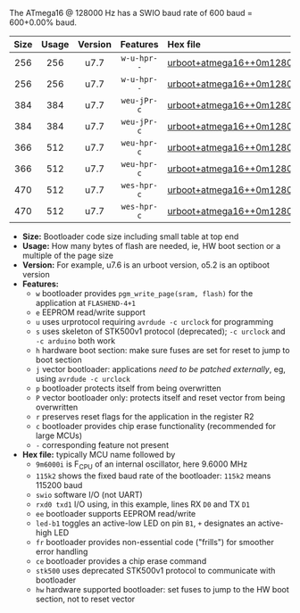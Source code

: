 The ATmega16 @ 128000 Hz has a SWIO baud rate of 600 baud = 600+0.00% baud.

|Size|Usage|Version|Features|Hex file|
|:-:|:-:|:-:|:-:|:--|
|256|256|u7.7|`w-u-hpr--`|[urboot+atmega16++0m1280i++++0k6_swio_rxd0_txd1_led+b0_hw.hex](https://raw.githubusercontent.com/stefanrueger/urboot.hex/main/cores/mightycore/atmega16/internal_oscillator/fint++0m1280_Hz/br++++0k6_bps/urboot+atmega16++0m1280i++++0k6_swio_rxd0_txd1_led+b0_hw.hex)|
|256|256|u7.7|`w-u-hpr--`|[urboot+atmega16++0m1280i++++0k6_swio_rxd0_txd1_led+b7_hw.hex](https://raw.githubusercontent.com/stefanrueger/urboot.hex/main/cores/mightycore/atmega16/internal_oscillator/fint++0m1280_Hz/br++++0k6_bps/urboot+atmega16++0m1280i++++0k6_swio_rxd0_txd1_led+b7_hw.hex)|
|384|384|u7.7|`weu-jPr-c`|[urboot+atmega16++0m1280i++++0k6_swio_rxd0_txd1_ee_led+b0_fr_ce.hex](https://raw.githubusercontent.com/stefanrueger/urboot.hex/main/cores/mightycore/atmega16/internal_oscillator/fint++0m1280_Hz/br++++0k6_bps/urboot+atmega16++0m1280i++++0k6_swio_rxd0_txd1_ee_led+b0_fr_ce.hex)|
|384|384|u7.7|`weu-jPr-c`|[urboot+atmega16++0m1280i++++0k6_swio_rxd0_txd1_ee_led+b7_fr_ce.hex](https://raw.githubusercontent.com/stefanrueger/urboot.hex/main/cores/mightycore/atmega16/internal_oscillator/fint++0m1280_Hz/br++++0k6_bps/urboot+atmega16++0m1280i++++0k6_swio_rxd0_txd1_ee_led+b7_fr_ce.hex)|
|366|512|u7.7|`weu-hpr-c`|[urboot+atmega16++0m1280i++++0k6_swio_rxd0_txd1_ee_led+b0_fr_ce_hw.hex](https://raw.githubusercontent.com/stefanrueger/urboot.hex/main/cores/mightycore/atmega16/internal_oscillator/fint++0m1280_Hz/br++++0k6_bps/urboot+atmega16++0m1280i++++0k6_swio_rxd0_txd1_ee_led+b0_fr_ce_hw.hex)|
|366|512|u7.7|`weu-hpr-c`|[urboot+atmega16++0m1280i++++0k6_swio_rxd0_txd1_ee_led+b7_fr_ce_hw.hex](https://raw.githubusercontent.com/stefanrueger/urboot.hex/main/cores/mightycore/atmega16/internal_oscillator/fint++0m1280_Hz/br++++0k6_bps/urboot+atmega16++0m1280i++++0k6_swio_rxd0_txd1_ee_led+b7_fr_ce_hw.hex)|
|470|512|u7.7|`wes-hpr-c`|[urboot+atmega16++0m1280i++++0k6_swio_rxd0_txd1_ee_led+b0_fr_ce_stk500_hw.hex](https://raw.githubusercontent.com/stefanrueger/urboot.hex/main/cores/mightycore/atmega16/internal_oscillator/fint++0m1280_Hz/br++++0k6_bps/urboot+atmega16++0m1280i++++0k6_swio_rxd0_txd1_ee_led+b0_fr_ce_stk500_hw.hex)|
|470|512|u7.7|`wes-hpr-c`|[urboot+atmega16++0m1280i++++0k6_swio_rxd0_txd1_ee_led+b7_fr_ce_stk500_hw.hex](https://raw.githubusercontent.com/stefanrueger/urboot.hex/main/cores/mightycore/atmega16/internal_oscillator/fint++0m1280_Hz/br++++0k6_bps/urboot+atmega16++0m1280i++++0k6_swio_rxd0_txd1_ee_led+b7_fr_ce_stk500_hw.hex)|

- **Size:** Bootloader code size including small table at top end
- **Usage:** How many bytes of flash are needed, ie, HW boot section or a multiple of the page size
- **Version:** For example, u7.6 is an urboot version, o5.2 is an optiboot version
- **Features:**
  + `w` bootloader provides `pgm_write_page(sram, flash)` for the application at `FLASHEND-4+1`
  + `e` EEPROM read/write support
  + `u` uses urprotocol requiring `avrdude -c urclock` for programming
  + `s` uses skeleton of STK500v1 protocol (deprecated); `-c urclock` and `-c arduino` both work
  + `h` hardware boot section: make sure fuses are set for reset to jump to boot section
  + `j` vector bootloader: applications *need to be patched externally*, eg, using `avrdude -c urclock`
  + `p` bootloader protects itself from being overwritten
  + `P` vector bootloader only: protects itself and reset vector from being overwritten
  + `r` preserves reset flags for the application in the register R2
  + `c` bootloader provides chip erase functionality (recommended for large MCUs)
  + `-` corresponding feature not present
- **Hex file:** typically MCU name followed by
  + `9m6000i` is F<sub>CPU</sub> of an internal oscillator, here 9.6000 MHz
  + `115k2` shows the fixed baud rate of the bootloader: `115k2` means 115200 baud
  + `swio` software I/O (not UART)
  + `rxd0 txd1` I/O using, in this example, lines RX `D0` and TX `D1`
  + `ee` bootloader supports EEPROM read/write
  + `led-b1` toggles an active-low LED on pin `B1`, `+` designates an active-high LED
  + `fr` bootloader provides non-essential code ("frills") for smoother error handling
  + `ce` bootloader provides a chip erase command
  + `stk500` uses deprecated STK500v1 protocol to communicate with bootloader
  + `hw` hardware supported bootloader: set fuses to jump to the HW boot section, not to reset vector
